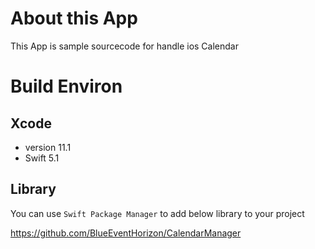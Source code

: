 # About this App

This App is sample sourcecode for handle ios Calendar

# Build Environ

## Xcode
- version 11.1
- Swift 5.1

## Library

You can use `Swift Package Manager` to add below library to your project

https://github.com/BlueEventHorizon/CalendarManager


